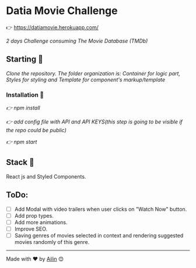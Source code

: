 # Datia Movie Challenge

👉 https://datiamovie.herokuapp.com/

_2 days Challenge consuming The Movie Database (TMDb)_

## Starting 🚀

_Clone the repository. The folder organization is: Container for logic part, Styles for styling and Template for component's markup/template_

### Installation 🔧

_👉 npm install_

_👉 add config file with API and API KEYS(this step is going to be visible if the repo could be public)_

_👉 npm start_

## Stack 📌

React js and Styled Components.

## ToDo:

- [ ] Add Modal with video trailers when user clicks on "Watch Now" button.
- [ ] Add prop types.
- [ ] Add more animations.
- [ ] Improve SEO.
- [ ] Saving genres of movies selected in context and rendering suggested movies randomly of this genre.

---

Made with ❤️ by [Ailin](https://github.com/ailinnakaganeku) 😊
